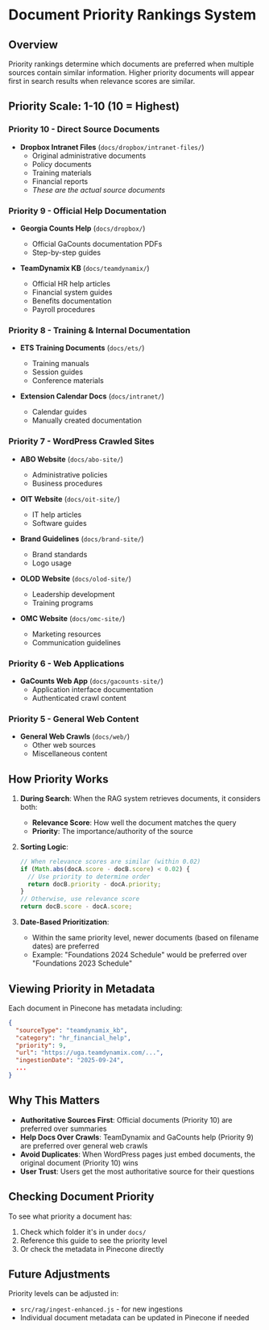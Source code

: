 # Document Priority Rankings System

## Overview
Priority rankings determine which documents are preferred when multiple sources contain similar information. Higher priority documents will appear first in search results when relevance scores are similar.

## Priority Scale: 1-10 (10 = Highest)

### Priority 10 - Direct Source Documents
- **Dropbox Intranet Files** (`docs/dropbox/intranet-files/`)
  - Original administrative documents
  - Policy documents
  - Training materials
  - Financial reports
  - *These are the actual source documents*

### Priority 9 - Official Help Documentation
- **Georgia Counts Help** (`docs/dropbox/`)
  - Official GaCounts documentation PDFs
  - Step-by-step guides

- **TeamDynamix KB** (`docs/teamdynamix/`)
  - Official HR help articles
  - Financial system guides
  - Benefits documentation
  - Payroll procedures

### Priority 8 - Training & Internal Documentation
- **ETS Training Documents** (`docs/ets/`)
  - Training manuals
  - Session guides
  - Conference materials

- **Extension Calendar Docs** (`docs/intranet/`)
  - Calendar guides
  - Manually created documentation

### Priority 7 - WordPress Crawled Sites
- **ABO Website** (`docs/abo-site/`)
  - Administrative policies
  - Business procedures

- **OIT Website** (`docs/oit-site/`)
  - IT help articles
  - Software guides

- **Brand Guidelines** (`docs/brand-site/`)
  - Brand standards
  - Logo usage

- **OLOD Website** (`docs/olod-site/`)
  - Leadership development
  - Training programs

- **OMC Website** (`docs/omc-site/`)
  - Marketing resources
  - Communication guidelines

### Priority 6 - Web Applications
- **GaCounts Web App** (`docs/gacounts-site/`)
  - Application interface documentation
  - Authenticated crawl content

### Priority 5 - General Web Content
- **General Web Crawls** (`docs/web/`)
  - Other web sources
  - Miscellaneous content

## How Priority Works

1. **During Search**: When the RAG system retrieves documents, it considers both:
   - **Relevance Score**: How well the document matches the query
   - **Priority**: The importance/authority of the source

2. **Sorting Logic**:
   ```javascript
   // When relevance scores are similar (within 0.02)
   if (Math.abs(docA.score - docB.score) < 0.02) {
     // Use priority to determine order
     return docB.priority - docA.priority;
   }
   // Otherwise, use relevance score
   return docB.score - docA.score;
   ```

3. **Date-Based Prioritization**:
   - Within the same priority level, newer documents (based on filename dates) are preferred
   - Example: "Foundations 2024 Schedule" would be preferred over "Foundations 2023 Schedule"

## Viewing Priority in Metadata

Each document in Pinecone has metadata including:
```json
{
  "sourceType": "teamdynamix_kb",
  "category": "hr_financial_help",
  "priority": 9,
  "url": "https://uga.teamdynamix.com/...",
  "ingestionDate": "2025-09-24",
  ...
}
```

## Why This Matters

- **Authoritative Sources First**: Official documents (Priority 10) are preferred over summaries
- **Help Docs Over Crawls**: TeamDynamix and GaCounts help (Priority 9) are preferred over general web crawls
- **Avoid Duplicates**: When WordPress pages just embed documents, the original document (Priority 10) wins
- **User Trust**: Users get the most authoritative source for their questions

## Checking Document Priority

To see what priority a document has:
1. Check which folder it's in under `docs/`
2. Reference this guide to see the priority level
3. Or check the metadata in Pinecone directly

## Future Adjustments

Priority levels can be adjusted in:
- `src/rag/ingest-enhanced.js` - for new ingestions
- Individual document metadata can be updated in Pinecone if needed